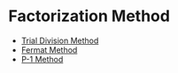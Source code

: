 # Factorization Method
- [Trial Division Method](https://github.com/X-Vector/factorization/blob/master/Trial-Division-Method.md)
- [Fermat Method](https://github.com/X-Vector/factorization/blob/master/Fermat-Method.md)
- [P-1 Method](https://github.com/X-Vector/factorization/blob/master/p-1-method.md)
